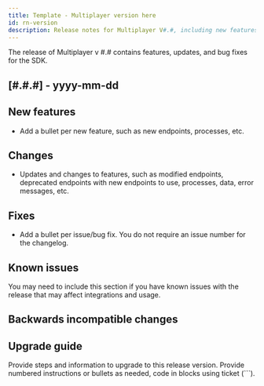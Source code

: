 ```yaml
---
title: Template - Multiplayer version here
id: rn-version
description: Release notes for Multiplayer V#.#, including new features, updates, bug fixes, known issues, and information to help you upgrade.
---
```


The release of Multiplayer v #.# contains features, updates, and bug fixes for the SDK.

## [#.#.#] - yyyy-mm-dd

## New features
* Add a bullet per new feature, such as new endpoints, processes, etc.

## Changes
* Updates and changes to features, such as modified endpoints, deprecated endpoints with new endpoints to use, processes, data, error messages, etc.

## Fixes
* Add a bullet per issue/bug fix. You do not require an issue number for the changelog. <!-- If you want to include issue numbers without building, you can include mtt-### in comments. -->

## Known issues
You may need to include this section if you have known issues with the release that may affect integrations and usage.

## Backwards incompatible changes

## Upgrade guide
Provide steps and information to upgrade to this release version. Provide numbered instructions or bullets as needed, code in blocks using ticket (```).
